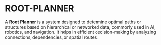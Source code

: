 # ROOT-PLANNER
A **Root Planner** is a system designed to determine optimal paths or structures based on hierarchical or networked data, commonly used in AI, robotics, and navigation. It helps in efficient decision-making by analyzing connections, dependencies, or spatial routes.
